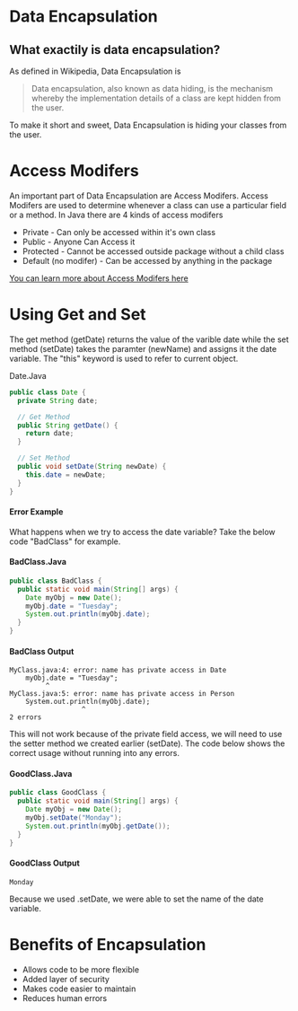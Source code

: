 # Data Encapsulation
## What exactily is data encapsulation?
As defined in Wikipedia, Data Encapsulation is
>Data encapsulation, also known as data hiding, is the mechanism whereby the implementation details of a class are kept hidden from the user.

To make it short and sweet, Data Encapsulation is hiding your classes from the user. 


# Access Modifers
An important part of Data Encapsulation are Access Modifers. Access Modifers are used to determine whenever a class can use a particular field or a method. In Java there are 4 kinds of access modifers

+ Private - Can only be accessed within it's own class
+ Public - Anyone Can Access it
+ Protected - Cannot be accessed outside package without a child class
+ Default (no modifer) - Can be accessed by anything in the package

[You can learn more about Access Modifers here](https://docs.oracle.com/javase/tutorial/java/javaOO/accesscontrol.html)
  
# Using Get and Set
The get method (getDate) returns the value of the varible date while the set method (setDate) takes the paramter (newName) and assigns it the date variable. The "this" keyword is used to refer to current object. 

Date.Java
```Java
public class Date {
  private String date;

  // Get Method
  public String getDate() {
    return date;
  }

  // Set Method
  public void setDate(String newDate) {
    this.date = newDate;
  }
}
```
#### Error Example
What happens when we try to access the date variable? Take the below code "BadClass" for example.

#### BadClass.Java
```Java
public class BadClass {
  public static void main(String[] args) {
    Date myObj = new Date();
    myObj.date = "Tuesday";
    System.out.println(myObj.date);
  }
}
```
#### BadClass Output
```
MyClass.java:4: error: name has private access in Date
    myObj.date = "Tuesday";
         ^
MyClass.java:5: error: name has private access in Person
    System.out.println(myObj.date);
                  ^
2 errors

```
This will not work because of the private field access, we will need to use the setter method we created earlier (setDate). The code below shows the correct usage without running into any errors.

#### GoodClass.Java
```Java
public class GoodClass {
  public static void main(String[] args) {
    Date myObj = new Date();
    myObj.setDate("Monday");
    System.out.println(myObj.getDate());
  }
}
```
#### GoodClass Output
```
Monday
```

Because we used .setDate, we were able to set the name of the date variable. 

# Benefits of Encapsulation

+ Allows code to be more flexible
+ Added layer of security
+ Makes code easier to maintain
+ Reduces human errors

